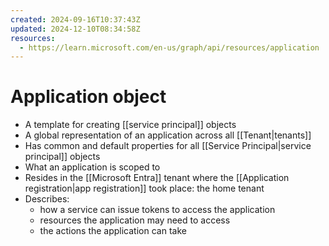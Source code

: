 ```yaml
---
created: 2024-09-16T10:37:43Z
updated: 2024-12-10T08:34:58Z
resources:
  - https://learn.microsoft.com/en-us/graph/api/resources/application
---
```

# Application object
- A template for creating [[service principal]] objects
- A global representation of an application across all [[Tenant|tenants]]
- Has common and default properties for all [[Service Principal|service principal]] objects
- What an application is scoped to
- Resides in the [[Microsoft Entra]] tenant where the [[Application registration|app registration]] took place: the home tenant
- Describes:
	- how a service can issue tokens to access the application
	- resources the application may need to access
	- the actions the application can take